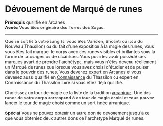 # Dévouement de Marqué de runes

<p><span id="ctl00_MainContent_DetailedOutput"><strong>Prérequis</strong> qualifié en Arcanes<br><strong>Accès</strong> Vous êtes originaire des Terres des Sagas.<br></span></p>
<hr>
<p>Que ce soit lié à votre sang (si vous êtes Varisien, Shoanti ou issu du Nouveau Thassilon) ou du fait d'une exposition à la magie des runes, vous vous êtes fait marquer le corps avec des runes visibles et brillantes sous la forme de tatouages ou de cicatrices. Vous pourriez avoir possédé ces marques avant de prendre l'archétype, mais vous n'êtes devenu réellement un Marqué de runes que lorsque vous avez choisi d'étudier et de puiser dans le pouvoir des runes. Vous devenez expert en <a href="https://2e.aonprd.com/Skills.aspx?ID=2">Arcanes</a> et vous devenez aussi qualifié en <a href="https://2e.aonprd.com/Skills.aspx?ID=8">Connaissance</a> du Thassilon ou expert en Connaissance du Thassilon Lore si vous étiez déjà qualifié.<br><br>Choisissez un tour de magie de la liste de la tradition <a href="https://2e.aonprd.com/Spells.aspx?Tradition=1">arcanique</a>. Une des runes de votre corps correspond à ce tour de magie choisi et vous pouvez lancer le tour de magie choisi comme un sort innée arcanique.<br><br><strong>Spécial</strong> Vous ne pouvez obtenir un autre don de dévouement jusqu'à ce que vous obteniez deux autres dons de l'archétype Marqué de runes.&nbsp;</p>